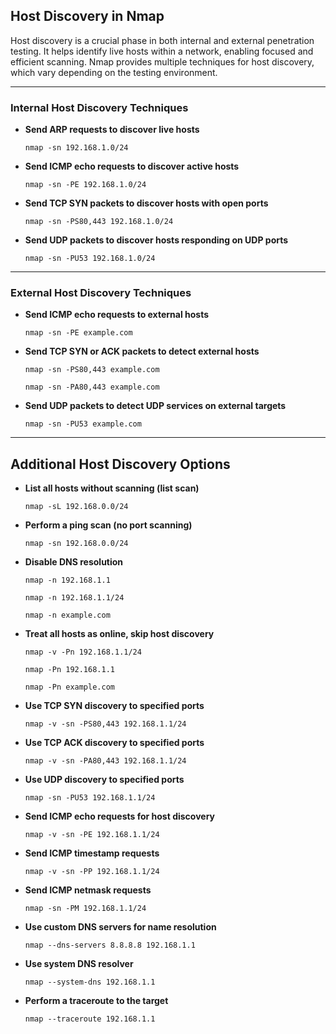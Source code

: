## **Host Discovery in Nmap**

Host discovery is a crucial phase in both internal and external penetration testing. It helps identify live hosts within a network, enabling focused and efficient scanning. Nmap provides multiple techniques for host discovery, which vary depending on the testing environment.

---

### **Internal Host Discovery Techniques**

* **Send ARP requests to discover live hosts**

  ```
  nmap -sn 192.168.1.0/24
  ```

* **Send ICMP echo requests to discover active hosts**

  ```
  nmap -sn -PE 192.168.1.0/24
  ```

* **Send TCP SYN packets to discover hosts with open ports**

  ```
  nmap -sn -PS80,443 192.168.1.0/24
  ```

* **Send UDP packets to discover hosts responding on UDP ports**

  ```
  nmap -sn -PU53 192.168.1.0/24
  ```

---

### **External Host Discovery Techniques**

* **Send ICMP echo requests to external hosts**

  ```
  nmap -sn -PE example.com
  ```

* **Send TCP SYN or ACK packets to detect external hosts**

  ```
  nmap -sn -PS80,443 example.com
  ```

  ```
  nmap -sn -PA80,443 example.com
  ```

* **Send UDP packets to detect UDP services on external targets**

  ```
  nmap -sn -PU53 example.com
  ```

---

## **Additional Host Discovery Options**

* **List all hosts without scanning (list scan)**

  ```
  nmap -sL 192.168.0.0/24
  ```

* **Perform a ping scan (no port scanning)**

  ```
  nmap -sn 192.168.0.0/24
  ```

* **Disable DNS resolution**

  ```
  nmap -n 192.168.1.1
  ```

  ```
  nmap -n 192.168.1.1/24
  ```

  ```
  nmap -n example.com
  ```

* **Treat all hosts as online, skip host discovery**

  ```
  nmap -v -Pn 192.168.1.1/24
  ```

  ```
  nmap -Pn 192.168.1.1
  ```

  ```
  nmap -Pn example.com
  ```

* **Use TCP SYN discovery to specified ports**

  ```
  nmap -v -sn -PS80,443 192.168.1.1/24
  ```

* **Use TCP ACK discovery to specified ports**

  ```
  nmap -v -sn -PA80,443 192.168.1.1/24
  ```

* **Use UDP discovery to specified ports**

  ```
  nmap -sn -PU53 192.168.1.1/24
  ```

* **Send ICMP echo requests for host discovery**

  ```
  nmap -v -sn -PE 192.168.1.1/24
  ```

* **Send ICMP timestamp requests**

  ```
  nmap -v -sn -PP 192.168.1.1/24
  ```

* **Send ICMP netmask requests**

  ```
  nmap -sn -PM 192.168.1.1/24
  ```

* **Use custom DNS servers for name resolution**

  ```
  nmap --dns-servers 8.8.8.8 192.168.1.1
  ```

* **Use system DNS resolver**

  ```
  nmap --system-dns 192.168.1.1
  ```

* **Perform a traceroute to the target**

  ```
  nmap --traceroute 192.168.1.1
  ```

